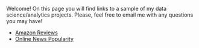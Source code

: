 Welcome! On this page you will find links to a sample of my data science/analytics projects. Please, feel free to email me with any questions you may have!


  * [Amazon Reviews](https://eugeneolkhov.github.io/AmazonReviews/)
  * [Online News Popularity](https://eugeneolkhov.github.io/PG7/)
